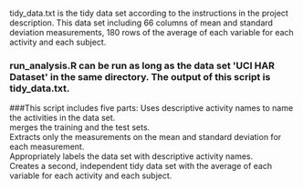 tidy_data.txt is the tidy data set according to the instructions in the project description. This data set including 66 columns of mean and standard deviation measurements, 180 rows of the average of each variable for each activity and each subject.



### run_analysis.R can be run as long as the data set 'UCI HAR Dataset' in the same directory. The output of this script is tidy_data.txt.
###This script includes five parts:
    Uses descriptive activity names to name the activities in the data set.<br />
    merges the training and the test sets.<br />
    Extracts only the measurements on the mean and standard deviation for each measurement. <br />
    Appropriately labels the data set with descriptive activity names. <br />
    Creates a second, independent tidy data set with the average of each variable for each activity and each subject.<br />
